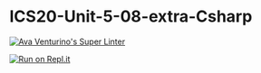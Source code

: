 # ICS20-Unit-5-08-extra-Csharp

[![Ava Venturino's Super Linter](https://github.com/AvaVenturino/ICS20-Unit-5-08-extra-Csharp/workflows/Ava%20Venturino's%20Super%20Linter/badge.svg)](https://github.com/AvaVenturino/ICS20-Unit-5-08-extra-Csharp/actions)

[![Run on Repl.it](https://repl.it/badge/github/AvaVenturino/ICS20-Unit-5-08-extra-Csharp)](https://repl.it/github/AvaVenturino/ICS20-Unit-5-08-extra-Csharp)
